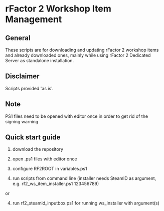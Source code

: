 # rFactor 2 Workshop Item Management

## General

These scripts are for downloading and updating rFactor 2 workshop items and already downloaded ones, mainly while using
rFactor 2 Dedicated Server as standalone installation.

## Disclaimer

Scripts provided 'as is'.

## Note

PS1 files need to be opened with editor once in order to get rid of the signing warning.

## Quick start guide

1. download the repository

2. open .ps1 files with editor once

3. configure RF2ROOT in variables.ps1

4. run scripts from command line (installer needs SteamID as argument, e.g. rf2_ws_item_installer.ps1 123456789)

or

4. run rf2_steamid_inputbox.ps1 for running ws_installer with argument(s)
